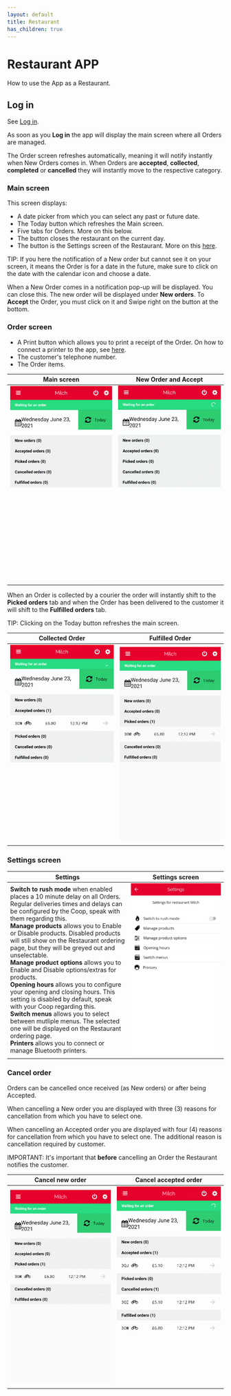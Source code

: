 ```yaml
---
layout: default
title: Restaurant
has_children: true
---
```


<link rel="stylesheet" href="https://cdnjs.cloudflare.com/ajax/libs/font-awesome/5.14.0/css/all.css">

# Restaurant <span class="badge badge-primary">APP</span>

<div class="alert mt-3 alert-info" role="alert">
How to use the App as a Restaurant.
</div>

## Log in

See [Log in](/en/app/install/#log-in).

As soon as you **Log in** the app will display the main screen where all Orders are managed. 

The Order screen refreshes automatically, meaning it will notify instantly when New Orders comes in. When Orders are **accepted**, **collected**, **completed** or **cancelled** they will instantly move to the respective category.

### Main screen

This screen displays:
- A date picker from which you can select any past or future date. 
- The <span class="badge badge-success"> <i class="fa fa-sync"></i> Today</span> button which refreshes the Main screen.
- Five tabs for Orders. More on this below.
- The <span><i class="fa fa-power-off" aria-hidden="true"></i> </span> button closes the restaurant on the current day.
- The <span><i class="fa fa-cog" aria-hidden="true"></i> </span> button is the Settings screen of the Restaurant. More on this [here](/en/app/restaurant/#settings-screen).

<span class="badge badge-info">TIP:</span><span> If you here the notification of a New order but cannot see it on your screen, it means the Order is for a date in the future, make sure to click on the date with the calendar <span><i class="fa fa-calendar" aria-hidden="true"></i> </span> icon and choose a date.</span>

When a New Order comes in a notification pop-up will be displayed. You can close this.
The new order will be displayed under **New orders**. 
To **Accept** the Order, you must click on it and Swipe right on the button at the bottom.
### Order screen
- A <span class="badge badge-secondary">Print</span> button which allows you to print a receipt of the Order. On how to connect a printer to the app, see [here](/en/app/bluetooth-printers/).
- The customer's telephone number.
- The Order items. 

|Main screen|New Order and Accept|
|-|-|
| <a href="/assets/images/appMainScreenResto.png" target="\_blank" rel="noopener noreferrer"><img src="/assets/images/appMainScreenResto.png" alt=""></a>|<a href="/assets/images/appNewOrderAndAccept.gif" target="\_blank" rel="noopener noreferrer"><img src="/assets/images/appNewOrderAndAccept.gif" alt=""></a>|

When an Order is collected by a courier the order will instantly shift to the **Picked orders** tab and when the Order has been delivered to the customer it will shift to the **Fulfilled orders** tab. 

<div class="shadow p-3 mb-3 bg-white rounded border border-primary">
<span class="badge badge-primary">TIP:</span>
<span> Clicking on the <span class="badge badge-success"> <i class="fa fa-sync"></i> Today</span> button refreshes the main screen.</span>
</div>

|Collected Order|Fulfilled Order|
|-|-|
| <a href="/assets/images/appOrderCollectedByCourier.gif" target="\_blank" rel="noopener noreferrer"><img src="/assets/images/appOrderCollectedByCourier.gif" alt=""></a>|<a href="/assets/images/appOrderFulfilled.gif" target="\_blank" rel="noopener noreferrer"><img src="/assets/images/appOrderFulfilled.gif" alt=""></a>|

### Settings screen

|Settings|Settings screen|
|-|-|
| <span><i class="fa fa-fire" aria-hidden="true"></i> **Switch to rush mode**</span> when enabled places a 10 minute delay on all Orders. Regular deliveries times and delays can be configured by the Coop, speak with them regarding this.<br><span><i class="fa fa-tag" aria-hidden="true"></i> **Manage products**</span> allows you to Enable or Disable products. Disabled products will still show on the Restaurant ordering page, but they will be greyed out and unselectable.<br><span><i class="fa fa-sliders" aria-hidden="true"></i> **Manage product options**</span> allows you to Enable and Disable options/extras for products.<br><span><i class="fa fa-calendar" aria-hidden="true"></i> **Opening hours**</span> allows you to configure your opening and closing hours. This setting is disabled by default, speak with your Coop regarding this.<br><span><i class="fa fa-calendar" aria-hidden="true"> </i> **Switch menus** </span>allows you to select between mutliple menus. The selected one will be displayed on the Restaurant ordering page.<br><span><i class="fa fa-print" aria-hidden="true"></i> **Printers**</span> allows you to connect or manage Bluetooth printers.|<a href="/assets/images/appRestoSettings.png" target="\_blank" rel="noopener noreferrer"><img style="width:1000px" src="/assets/images/appRestoSettings.png" alt=""></a>|

### Cancel order

Orders can be cancelled once received (as New orders) or after being Accepted.

When cancelling a New order you are displayed with three (3) reasons for cancellation from which you have to select one. 

When cancelling an Accepted order you are displayed with four (4) reasons for cancellation from which you have to select one. The additional reason is cancellation required by customer.

<div class="shadow p-3 mb-3 bg-white rounded border border-danger">
<span class="badge badge-danger">IMPORTANT:</span>
<span> It's important that <strong>before</strong> cancelling an Order the Restaurant notifies the customer.</span>
</div>

|Cancel new order|Cancel accepted order|
|-|-|
| <a href="/assets/images/appCancelOrder.gif" target="\_blank" rel="noopener noreferrer"><img src="/assets/images/appCancelOrder.gif" alt=""></a>|<a href="/assets/images/appCancelOrderAfterAccepted.gif" target="\_blank" rel="noopener noreferrer"><img src="/assets/images/appCancelOrderAfterAccepted.gif" alt=""></a>|
